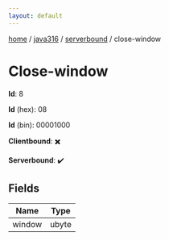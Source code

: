 ```yaml
---
layout: default
---
```


[home](/)  /  [java316](/protocol/java316)  /  [serverbound](/protocol/java316/serverbound)  /  close-window

# Close-window

**Id**: 8

**Id** (hex): 08

**Id** (bin): 00001000

**Clientbound**: ✖️

**Serverbound**: ✔️

## Fields

Name | Type
---|---
window | ubyte


